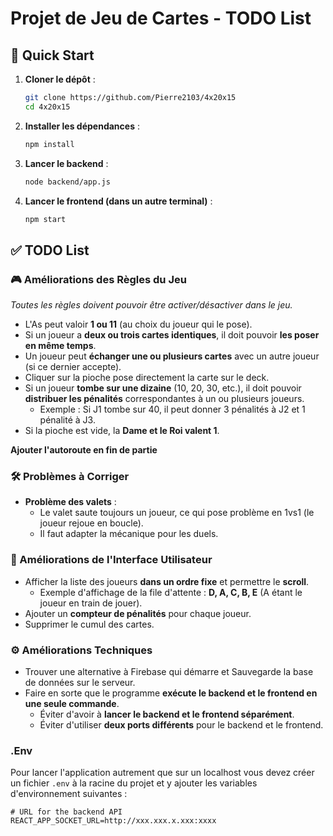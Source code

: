 # Projet de Jeu de Cartes - TODO List

## 🚀 Quick Start

1. **Cloner le dépôt** :

   ```sh
   git clone https://github.com/Pierre2103/4x20x15
   cd 4x20x15
   ```

2. **Installer les dépendances** :

   ```sh
   npm install
   ```

3. **Lancer le backend** :

   ```sh
   node backend/app.js
   ```

4. **Lancer le frontend (dans un autre terminal)** :

   ```sh
   npm start
   ```

## ✅ TODO List

### 🎮 Améliorations des Règles du Jeu

*Toutes les règles doivent pouvoir être activer/désactiver dans le jeu.*

- L'As peut valoir **1 ou 11** (au choix du joueur qui le pose).
- Si un joueur a **deux ou trois cartes identiques**, il doit pouvoir **les poser en même temps**.
- Un joueur peut **échanger une ou plusieurs cartes** avec un autre joueur (si ce dernier accepte).
- Cliquer sur la pioche pose directement la carte sur le deck.
- Si un joueur **tombe sur une dizaine** (10, 20, 30, etc.), il doit pouvoir **distribuer les pénalités** correspondantes à un ou plusieurs joueurs.
  - Exemple : Si J1 tombe sur 40, il peut donner 3 pénalités à J2 et 1 pénalité à J3.
- Si la pioche est vide, la **Dame et le Roi valent 1**.

**Ajouter l'autoroute en fin de partie**

### 🛠 Problèmes à Corriger

- **Problème des valets** :
  - Le valet saute toujours un joueur, ce qui pose problème en 1vs1 (le joueur rejoue en boucle).
  - Il faut adapter la mécanique pour les duels.

### 🎨 Améliorations de l'Interface Utilisateur

- Afficher la liste des joueurs **dans un ordre fixe** et permettre le **scroll**.
  - Exemple d'affichage de la file d'attente : **D, A, C, B, E** (A étant le joueur en train de jouer).
- Ajouter un **compteur de pénalités** pour chaque joueur.
- Supprimer le cumul des cartes.

### ⚙️ Améliorations Techniques

- Trouver une alternative à Firebase qui démarre et Sauvegarde la base de données sur le serveur.
- Faire en sorte que le programme **exécute le backend et le frontend en une seule commande**.
  - Éviter d'avoir à **lancer le backend et le frontend séparément**.
  - Éviter d'utiliser **deux ports différents** pour le backend et le frontend.

### .Env

Pour lancer l'application autrement que sur un localhost vous devez créer un fichier `.env` à la racine du projet et y ajouter les variables d'environnement suivantes :

```env
# URL for the backend API
REACT_APP_SOCKET_URL=http://xxx.xxx.x.xxx:xxxx
```
